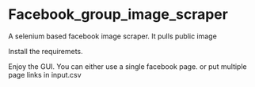# Facebook_group_image_scraper
A selenium based facebook image scraper. It pulls public image

Install the requiremets.

Enjoy the GUI.
You can either use a single facebook page. or put multiple page links in input.csv
